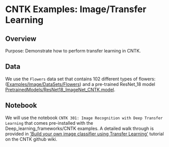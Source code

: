# CNTK Examples: Image/Transfer Learning

## Overview

Purpose: Demonstrate how to perform transfer learning in CNTK.


## Data

We use the `Flowers` data set that contains 102 different types of flowers: ([Examples/Image/DataSets/Flowers](../DataSets/Flowers)) and a pre-trained ResNet_18 model [PretrainedModels/ResNet18_ImageNet_CNTK.model](../../../PretrainedModels). 

## Notebook

We will use the notebook `CNTK 301: Image Recognition with Deep Transfer Learning` that comes pre-installed with the Deep_learning_frameworks/CNTK examples.  A detailed walk through is provided in ['Build your own image classifier using Transfer Learning'](https://docs.microsoft.com/en-us/cognitive-toolkit/Build-your-own-image-classifier-using-Transfer-Learning) tutorial on the CNTK github wiki.

